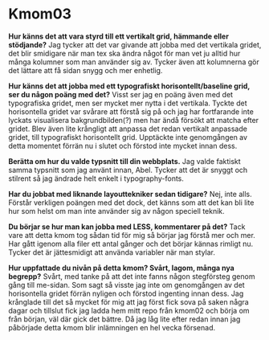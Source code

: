 Kmom03
===============================

**Hur känns det att vara styrd till ett vertikalt grid, hämmande eller stödjande?**
Jag tycker att det var givande att jobba med det vertikala gridet, det blir smidigare när man tex ska ändra något för
man vet ju alltid hur många kolumner som man använder sig av. Tycker även att kolumnerna gör det lättare att få sidan snygg och mer enhetlig. 

**Hur känns det att jobba med ett typografiskt horisontellt/baseline grid, ser du någon poäng med det?**
Visst ser jag en poäng även med det typografiska gridet, men ser mycket mer nytta i det vertikala. Tyckte det horisontella gridet
var svårare att förstå sig på och jag har fortfarande inte lyckats visualisera bakgrundbilden(?) men har ändå försökt att matcha efter gridet. 
Blev även lite krångligt att anpassa det redan vertikalt anpassade gridet, till typografiskt horisontellt grid. Upptäckte inte genomgången av detta momentet förrän nu i slutet och förstod inte mycket innan dess.

**Berätta om hur du valde typsnitt till din webbplats.**
Jag valde faktiskt samma typsnitt som jag använt innan, Abel. Tycker att det är snyggt och stilrent så jag ändrade helt enkelt i typography-fonts.

**Har du jobbat med liknande layouttekniker sedan tidigare?**
Nej, inte alls. Förstår verkligen poängen med det dock, det känns som att det kan bli lite hur som helst om man inte använder sig av någon speciell teknik.

**Du börjar se hur man kan jobba med LESS, kommentarer på det?**
Tack vare att detta kmom tog sådan tid för mig så börjar jag förstå mer och mer. Har gått igenom alla filer ett antal gånger och det börjar kännas rimligt nu. Tycker det är jättesmidigt att använda variabler när man stylar.

**Hur uppfattade du nivån på detta kmom? Svårt, lagom, många nya begrepp?**
Svårt, med tanke på att det inte fanns någon stegförsteg genom gång till me-sidan. Som sagt så visste jag inte om genomgången av det horisontella gridet förrän
nyligen och förstod ingenting innan dess. Jag krånglade till det så mycket för mig att jag först fick sova på saken några dagar och tillslut fick jag ladda hem 
mitt repo från kmom02 och börja om från början, väl där gick det bättre. Då jag låg lite efter redan innan jag påbörjade detta kmom blir inlämningen en hel vecka försenad. 